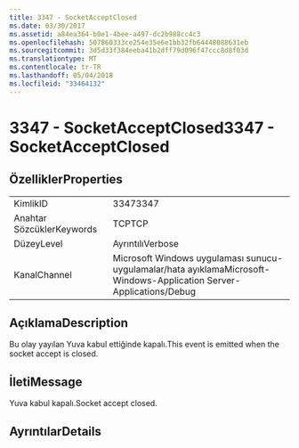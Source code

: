 ```yaml
---
title: 3347 - SocketAcceptClosed
ms.date: 03/30/2017
ms.assetid: a84ea364-b0e1-4bee-a497-dc2b988cc4c3
ms.openlocfilehash: 507860333ce254e35e6e1bb32fb64448088631eb
ms.sourcegitcommit: 3d5d33f384eeba41b2dff79d096f47ccc8d8f03d
ms.translationtype: MT
ms.contentlocale: tr-TR
ms.lasthandoff: 05/04/2018
ms.locfileid: "33464132"
---
```

# <a name="3347---socketacceptclosed"></a><span data-ttu-id="3f699-102">3347 - SocketAcceptClosed</span><span class="sxs-lookup"><span data-stu-id="3f699-102">3347 - SocketAcceptClosed</span></span>
## <a name="properties"></a><span data-ttu-id="3f699-103">Özellikler</span><span class="sxs-lookup"><span data-stu-id="3f699-103">Properties</span></span>  
  
|||  
|-|-|  
|<span data-ttu-id="3f699-104">Kimlik</span><span class="sxs-lookup"><span data-stu-id="3f699-104">ID</span></span>|<span data-ttu-id="3f699-105">3347</span><span class="sxs-lookup"><span data-stu-id="3f699-105">3347</span></span>|  
|<span data-ttu-id="3f699-106">Anahtar Sözcükler</span><span class="sxs-lookup"><span data-stu-id="3f699-106">Keywords</span></span>|<span data-ttu-id="3f699-107">TCP</span><span class="sxs-lookup"><span data-stu-id="3f699-107">TCP</span></span>|  
|<span data-ttu-id="3f699-108">Düzey</span><span class="sxs-lookup"><span data-stu-id="3f699-108">Level</span></span>|<span data-ttu-id="3f699-109">Ayrıntılı</span><span class="sxs-lookup"><span data-stu-id="3f699-109">Verbose</span></span>|  
|<span data-ttu-id="3f699-110">Kanal</span><span class="sxs-lookup"><span data-stu-id="3f699-110">Channel</span></span>|<span data-ttu-id="3f699-111">Microsoft Windows uygulaması sunucu-uygulamalar/hata ayıklama</span><span class="sxs-lookup"><span data-stu-id="3f699-111">Microsoft-Windows-Application Server-Applications/Debug</span></span>|  
  
## <a name="description"></a><span data-ttu-id="3f699-112">Açıklama</span><span class="sxs-lookup"><span data-stu-id="3f699-112">Description</span></span>  
 <span data-ttu-id="3f699-113">Bu olay yayılan Yuva kabul ettiğinde kapalı.</span><span class="sxs-lookup"><span data-stu-id="3f699-113">This event is emitted when the socket accept is closed.</span></span>  
  
## <a name="message"></a><span data-ttu-id="3f699-114">İleti</span><span class="sxs-lookup"><span data-stu-id="3f699-114">Message</span></span>  
 <span data-ttu-id="3f699-115">Yuva kabul kapalı.</span><span class="sxs-lookup"><span data-stu-id="3f699-115">Socket accept closed.</span></span>  
  
## <a name="details"></a><span data-ttu-id="3f699-116">Ayrıntılar</span><span class="sxs-lookup"><span data-stu-id="3f699-116">Details</span></span>
